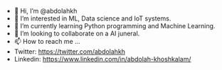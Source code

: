 - 👋 Hi, I’m @abdolahkh
- 👀 I’m interested in ML, Data science and IoT systems.
- 🌱 I’m currently learning Python programming and Machine Learning.
- 💞️ I’m looking to collaborate on a AI juneral.
- 📫 How to reach me ...
- Twitter: https://twitter.com/abdolahkh
- Linkedin: https://www.linkedin.com/in/abdolah-khoshkalam/

<!---
abdolahkh/abdolahkh is a ✨ special ✨ repository because its `README.md` (this file) appears on your GitHub profile.
You can click the Preview link to take a look at your changes.
--->
